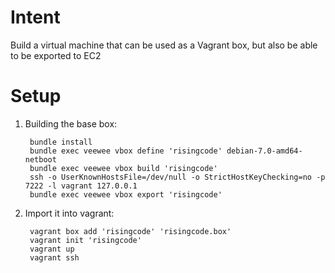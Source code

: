 # Intent

Build a virtual machine that can be used as a Vagrant box, but also be able to be exported to EC2

# Setup

1. Building the base box:

        bundle install
        bundle exec veewee vbox define 'risingcode' debian-7.0-amd64-netboot
        bundle exec veewee vbox build 'risingcode'
        ssh -o UserKnownHostsFile=/dev/null -o StrictHostKeyChecking=no -p 7222 -l vagrant 127.0.0.1
        bundle exec veewee vbox export 'risingcode'

1. Import it into vagrant:

        vagrant box add 'risingcode' 'risingcode.box'
        vagrant init 'risingcode'
        vagrant up
        vagrant ssh
